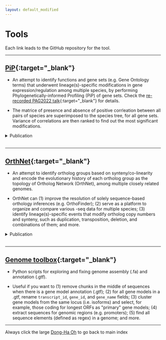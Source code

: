 ```yaml
---
layout: default_modified
---
```


# Tools

Each link leads to the GitHub repository for the tool.

___

## [PiP](https://github.com/dinnenylab/BrassicaceaeGRN){:target="_blank"}
- An attempt to identify functions and gene sets (e.g. Gene Ontology terms) that underwent lineage(s)-specific modifications in gene expression/regulation among multiple species, by performing Phylogenetically-informed Profiling (PiP) of gene sets.  Check the [re-recorded PAG2022 talk](https://www.youtube.com/watch?v=zR9b0oKNfiM){:target="_blank"} for details.

- The matrice of presence and absence of positive corrleation between all pairs of species are superimposed to the species tree, for all gene sets. Variance of correlations are then ranked to find out the most significant modifications.

<details markdown=1><summary markdown="span"> Publication </summary>
- Y Sun<sup>\*</sup>, <u>D-H Oh</u><sup>\*</sup>, L Duan, P Ramachandran, A Bartlett, K-N Tran, G Wang, M Dassanayake, JR Dinneny (2022), **Divergence in a stress regulatory network underlies differential growth control.** _Nat Plants_ [doi:doi.org/10.1038/s41477-022-01139-5](https://doi.org/10.1038/s41477-022-01139-5){:target="_blank"}
(<sup>\*</sup>equal contribution)
</details><br>

___

## [OrthNet](https://github.com/ohdongha/OrthNet){:target="_blank"}
- An attempt to identify ortholog groups based on synteny/co-linearity and encode the evolutionary history of each ortholog group as the topology of Ortholog Network (OrthNet), among multiple closely related genomes. 

- OrthNet can (1) improve the resolution of solely sequence-based orthology inferences (e.g. OrthoFinder); (2) serve as a platform to organize and compare various -seq data for multiple species; (3) identify lineage(s)-specific events that modify ortholog copy numbers and synteny, such as duplication, transposition, deletion, and combinations of them; and more.

<details markdown=1><summary markdown="span"> Publication </summary>
- <u>D-H Oh</u> and M Dassanayake (2019), **Landscape of gene transposition-duplication within the Brassicaceae family.** _DNA Res_ 26:21-36 [doi:10.1093/dnares/dsy035](https://doi.org/10.1093/dnares/dsy035){:target="_blank"}
</details><br>

___

## [Genome toolbox](https://github.com/ohdongha/Genome-Toolbox){:target="_blank"}
- Python scripts for exploring and fixing genome assembly (.fa) and annotation (.gtf).

- Useful if you want to (1) remove chunks in the middle of sequences when there is a gene model annotation (.gtf); (2) for all gene models in a .gtf, rename `transcript_id`, `gene_id`, and `gene_name` fields; (3) cluster gene models from the same locus (i.e. isoforms) and select, for example, those coding for longest ORFs as "primary" gene models; (4) extract sequences for genomic regions (e.g. promoters); (5) find all sequence elements (defined as regex) in a genome; and more.
  
___
Always click the large [Dong-Ha Oh](index.md) to go back to main index
